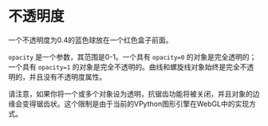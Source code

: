 # 不透明度

一个不透明度为0.4的蓝色球放在一个红色盒子前面。

`opacity` 是一个参数，其范围是0-1。一个具有 `opacity=0` 的对象是完全透明的；一个具有 `opacity=1` 的对象是完全不透明的。曲线和螺旋线对象始终是完全不透明的，并且没有不透明度属性。

请注意，如果你将一个或多个对象设为透明，抗锯齿功能将被关闭，并且对象的边缘会变得锯齿状。这个限制是由于当前的VPython图形引擎在WebGL中的实现方式。